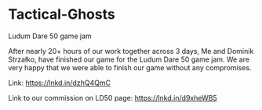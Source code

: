 # Tactical-Ghosts
Ludum Dare 50 game jam

After nearly 20+ hours of our work together across 3 days, Me and Dominik Strzałko, have finished our game for the Ludum Dare 50 game jam. We are very happy that we were able to finish our game without any compromises.

Link: https://lnkd.in/dzhQ4QmC

Link to our commission on LD50 page: https://lnkd.in/d9xheWB5
